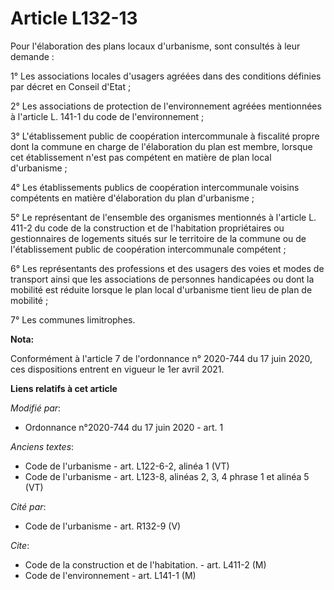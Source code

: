 # Article L132-13

Pour l'élaboration des plans locaux d'urbanisme, sont consultés à leur demande :

1° Les associations locales d'usagers agréées dans des conditions définies par décret en Conseil d'Etat ;

2° Les associations de protection de l'environnement agréées mentionnées à l'article L. 141-1 du code de l'environnement ;

3° L'établissement public de coopération intercommunale à fiscalité propre dont la commune en charge de l'élaboration du plan
est membre, lorsque cet établissement n'est pas compétent en matière de plan local d'urbanisme ;

4° Les établissements publics de coopération intercommunale voisins compétents en matière d'élaboration du plan d'urbanisme ;

5° Le représentant de l'ensemble des organismes mentionnés à l'article L. 411-2 du code de la construction et de l'habitation
propriétaires ou gestionnaires de logements situés sur le territoire de la commune ou de l'établissement public de
coopération intercommunale compétent ;

6° Les représentants des professions et des usagers des voies et modes de transport ainsi que les associations de personnes
handicapées ou dont la mobilité est réduite lorsque le plan local d'urbanisme tient lieu de plan de mobilité ;

7° Les communes limitrophes.

**Nota:**

Conformément à l'article 7 de l'ordonnance n° 2020-744 du 17 juin 2020, ces dispositions entrent en vigueur le 1er avril
2021.

**Liens relatifs à cet article**

_Modifié par_:

  - Ordonnance n°2020-744 du 17 juin 2020 - art. 1

_Anciens textes_:

  - Code de l'urbanisme - art. L122-6-2, alinéa 1 (VT)
  - Code de l'urbanisme - art. L123-8, alinéas 2, 3, 4 phrase 1 et alinéa 5 (VT)

_Cité par_:

  - Code de l'urbanisme - art. R132-9 (V)

_Cite_:

  - Code de la construction et de l'habitation. - art. L411-2 (M)
  - Code de l'environnement - art. L141-1 (M)
